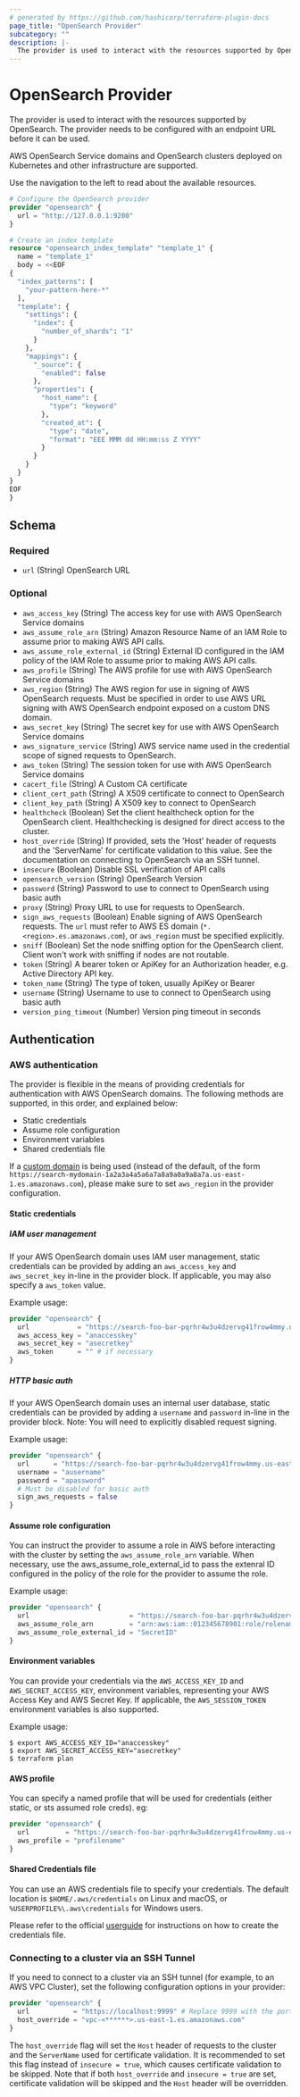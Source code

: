 ```yaml
---
# generated by https://github.com/hashicorp/terraform-plugin-docs
page_title: "OpenSearch Provider"
subcategory: ""
description: |-
  The provider is used to interact with the resources supported by OpenSearch.
---
```


# OpenSearch Provider

The provider is used to interact with the resources supported by OpenSearch.
The provider needs to be configured with an endpoint URL before it can be
used.

AWS OpenSearch Service domains and OpenSearch clusters deployed on Kubernetes
and other infrastructure are supported.

Use the navigation to the left to read about the available resources.

```terraform
# Configure the OpenSearch provider
provider "opensearch" {
  url = "http://127.0.0.1:9200"
}

# Create an index template
resource "opensearch_index_template" "template_1" {
  name = "template_1"
  body = <<EOF
{
  "index_patterns": [
    "your-pattern-here-*"
  ],
  "template": {
    "settings": {
      "index": {
        "number_of_shards": "1"
      }
    },
    "mappings": {
      "_source": {
        "enabled": false
      },
      "properties": {
        "host_name": {
          "type": "keyword"
        },
        "created_at": {
          "type": "date",
          "format": "EEE MMM dd HH:mm:ss Z YYYY"
        }
      }
    }
  }
}
EOF
}
```

<!-- schema generated by tfplugindocs -->
## Schema

### Required

- `url` (String) OpenSearch URL

### Optional

- `aws_access_key` (String) The access key for use with AWS OpenSearch Service domains
- `aws_assume_role_arn` (String) Amazon Resource Name of an IAM Role to assume prior to making AWS API calls.
- `aws_assume_role_external_id` (String) External ID configured in the IAM policy of the IAM Role to assume prior to making AWS API calls.
- `aws_profile` (String) The AWS profile for use with AWS OpenSearch Service domains
- `aws_region` (String) The AWS region for use in signing of AWS OpenSearch requests. Must be specified in order to use AWS URL signing with AWS OpenSearch endpoint exposed on a custom DNS domain.
- `aws_secret_key` (String) The secret key for use with AWS OpenSearch Service domains
- `aws_signature_service` (String) AWS service name used in the credential scope of signed requests to OpenSearch.
- `aws_token` (String) The session token for use with AWS OpenSearch Service domains
- `cacert_file` (String) A Custom CA certificate
- `client_cert_path` (String) A X509 certificate to connect to OpenSearch
- `client_key_path` (String) A X509 key to connect to OpenSearch
- `healthcheck` (Boolean) Set the client healthcheck option for the OpenSearch client. Healthchecking is designed for direct access to the cluster.
- `host_override` (String) If provided, sets the 'Host' header of requests and the 'ServerName' for certificate validation to this value. See the documentation on connecting to OpenSearch via an SSH tunnel.
- `insecure` (Boolean) Disable SSL verification of API calls
- `opensearch_version` (String) OpenSearch Version
- `password` (String) Password to use to connect to OpenSearch using basic auth
- `proxy` (String) Proxy URL to use for requests to OpenSearch.
- `sign_aws_requests` (Boolean) Enable signing of AWS OpenSearch requests. The `url` must refer to AWS ES domain (`*.<region>.es.amazonaws.com`), or `aws_region` must be specified explicitly.
- `sniff` (Boolean) Set the node sniffing option for the OpenSearch client. Client won't work with sniffing if nodes are not routable.
- `token` (String) A bearer token or ApiKey for an Authorization header, e.g. Active Directory API key.
- `token_name` (String) The type of token, usually ApiKey or Bearer
- `username` (String) Username to use to connect to OpenSearch using basic auth
- `version_ping_timeout` (Number) Version ping timeout in seconds

## Authentication

### AWS authentication

The provider is flexible in the means of providing credentials for authentication with AWS OpenSearch domains. The following methods are supported, in this order, and explained below:

- Static credentials
- Assume role configuration
- Environment variables
- Shared credentials file

If a [custom domain](https://docs.aws.amazon.com/opensearch-service/latest/developerguide/customendpoint.html) is being used (instead of the default, of the form `https://search-mydomain-1a2a3a4a5a6a7a8a9a0a9a8a7a.us-east-1.es.amazonaws.com`), please make sure to set `aws_region` in the provider configuration.

#### Static credentials

##### IAM user management

If your AWS OpenSearch domain uses IAM user management, static credentials can be provided by adding an `aws_access_key` and `aws_secret_key` in-line in the provider block. If applicable, you may also specify a `aws_token` value.

Example usage:

```tf
provider "opensearch" {
  url            = "https://search-foo-bar-pqrhr4w3u4dzervg41frow4mmy.us-east-1.es.amazonaws.com"
  aws_access_key = "anaccesskey"
  aws_secret_key = "asecretkey"
  aws_token      = "" # if necessary
}
```

##### HTTP basic auth

If your AWS OpenSearch domain uses an internal user database, static credentials can be provided by adding a `username` and `password` in-line in the provider block. Note: You will need to explicitly disabled request signing.

Example usage:

```tf
provider "opensearch" {
  url      = "https://search-foo-bar-pqrhr4w3u4dzervg41frow4mmy.us-east-1.es.amazonaws.com"
  username = "ausername"
  password = "apassword"
  # Must be disabled for basic auth
  sign_aws_requests = false
}
```

#### Assume role configuration

You can instruct the provider to assume a role in AWS before interacting with the cluster by setting the `aws_assume_role_arn` variable.
When necessary, use the aws_assume_role_external_id to pass the extenral ID configured in the policy of the role for the provider to assume the role. 

Example usage:

```tf
provider "opensearch" {
  url                         = "https://search-foo-bar-pqrhr4w3u4dzervg41frow4mmy.us-east-1.es.amazonaws.com"
  aws_assume_role_arn         = "arn:aws:iam::012345678901:role/rolename"
  aws_assume_role_external_id = "SecretID"
}
```

#### Environment variables

You can provide your credentials via the `AWS_ACCESS_KEY_ID` and `AWS_SECRET_ACCESS_KEY`, environment variables, representing your AWS Access Key and AWS Secret Key. If applicable, the `AWS_SESSION_TOKEN` environment variables is also supported.

Example usage:

```shell
$ export AWS_ACCESS_KEY_ID="anaccesskey"
$ export AWS_SECRET_ACCESS_KEY="asecretkey"
$ terraform plan
```

#### AWS profile

You can specify a named profile that will be used for credentials (either static, or sts assumed role creds).  eg:

```tf
provider "opensearch" {
  url         = "https://search-foo-bar-pqrhr4w3u4dzervg41frow4mmy.us-east-1.es.amazonaws.com"
  aws_profile = "profilename"
}
```

#### Shared Credentials file

You can use an AWS credentials file to specify your credentials. The default location is `$HOME/.aws/credentials` on Linux and macOS, or `%USERPROFILE%\.aws\credentials` for Windows users.

Please refer to the official [userguide](https://docs.aws.amazon.com/cli/latest/userguide/cli-config-files.html) for instructions on how to create the credentials file.

### Connecting to a cluster via an SSH Tunnel

If you need to connect to a cluster via an SSH tunnel (for example, to an AWS VPC Cluster), set the following configuration options in your provider:

```tf
provider "opensearch" {
  url           = "https://localhost:9999" # Replace 9999 with the port your SSH tunnel is running on
  host_override = "vpc-<******>.us-east-1.es.amazonaws.com"
}
```

The `host_override` flag will set the `Host` header of requests to the cluster and the `ServerName` used for certificate validation. It is recommended to set this flag instead of `insecure = true`, which causes certificate validation to be skipped. Note that if both `host_override` and `insecure = true` are set, certificate validation will be skipped and the `Host` header will be overridden.
